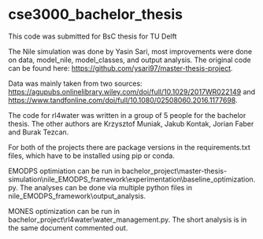 # cse3000_bachelor_thesis
This code was submitted for BsC thesis for TU Delft

The Nile simulation was done by Yasin Sari, most improvements were done on data, model_nile, model_classes, and output analysis.
The original code can be found here: https://github.com/ysari97/master-thesis-project.

Data was mainly taken from two sources: https://agupubs.onlinelibrary.wiley.com/doi/full/10.1029/2017WR022149 and https://www.tandfonline.com/doi/full/10.1080/02508060.2016.1177698.

The code for rl4water was written in a group of 5 people for the bachelor thesis. The other authors are Krzysztof Muniak, Jakub Kontak, Jorian Faber and Burak Tezcan.

For both of the projects there are package versions in the requirements.txt files, which have to be installed using pip or conda.

EMODPS optimiation can be run in bachelor_project\master-thesis-simulation\nile_EMODPS_framework\experimentation\baseline_optimization.py. The analyses can be done via multiple python files in nile_EMODPS_framework\output_analysis.

MONES optimization can be run in bachelor_project\rl4water\water_management.py. The short analysis is in the same document commented out.